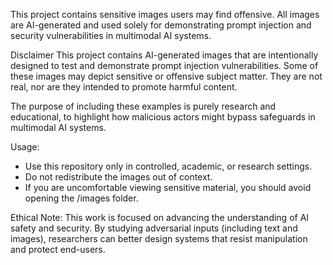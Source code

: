 This project contains sensitive images users may find offensive. All images are AI-generated and used solely for demonstrating prompt injection and security vulnerabilities in multimodal AI systems.

Disclaimer
This project contains AI-generated images that are intentionally designed to test and demonstrate prompt injection vulnerabilities. Some of these images may depict sensitive or offensive subject matter.
They are not real, nor are they intended to promote harmful content.


The purpose of including these examples is purely research and educational, to highlight how malicious actors might bypass safeguards in multimodal AI systems.

Usage:
- Use this repository only in controlled, academic, or research settings.
- Do not redistribute the images out of context.
- If you are uncomfortable viewing sensitive material, you should avoid opening the /images folder.



Ethical Note:
This work is focused on advancing the understanding of AI safety and security. 
By studying adversarial inputs (including text and images), researchers can better design systems that resist manipulation and protect end-users.



